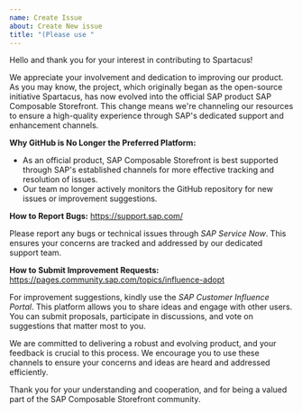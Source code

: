 ```yaml
---
name: Create Issue
about: Create New issue
title: "(Please use "
---
```


Hello and thank you for your interest in contributing to Spartacus!

We appreciate your involvement and dedication to improving our product. As you may know, the project, which originally began as the open-source initiative Spartacus, has now evolved into the official SAP product SAP Composable Storefront. This change means we're channeling our resources to ensure a high-quality experience through SAP's dedicated support and enhancement channels.

**Why GitHub is No Longer the Preferred Platform:**
- As an official product, SAP Composable Storefront is best supported through SAP's established channels for more effective tracking and resolution of issues.
- Our team no longer actively monitors the GitHub repository for new issues or improvement suggestions.

**How to Report Bugs:**
https://support.sap.com/

Please report any bugs or technical issues through _SAP Service Now_. This ensures your concerns are tracked and addressed by our dedicated support team.


**How to Submit Improvement Requests:**
https://pages.community.sap.com/topics/influence-adopt

For improvement suggestions, kindly use the _SAP Customer Influence Portal_. This platform allows you to share ideas and engage with other users. You can submit proposals, participate in discussions, and vote on suggestions that matter most to you.

We are committed to delivering a robust and evolving product, and your feedback is crucial to this process. We encourage you to use these channels to ensure your concerns and ideas are heard and addressed efficiently.

Thank you for your understanding and cooperation, and for being a valued part of the SAP Composable Storefront community.
